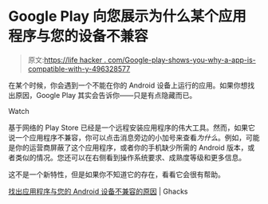 # Google Play 向您展示为什么某个应用程序与您的设备不兼容

> 原文:[https://life hacker . com/Google-play-shows-you-why-a-app-is-compatible-with-y-496328577](https://lifehacker.com/google-play-shows-you-why-an-app-is-incompatible-with-y-496328577)

在某个时候，你会遇到一个不能在你的 Android 设备上运行的应用。如果你想找出原因，Google Play 其实会告诉你——只是有点隐藏而已。

Watch

基于网络的 Play Store 已经是一个远程安装应用程序的伟大工具。然而，如果它说一个应用程序不兼容，你可以点击消息旁边的小加号来查看*为什么*。例如，可能是你的运营商屏蔽了这个应用程序，或者你的手机缺少所需的 Android 版本，或者类似的情况。您还可以在右侧看到操作系统要求、成熟度等级和更多信息。

这不是一个新特性，但是如果你不知道它的存在，看看它会很有帮助。

[找出应用程序与您的 Android 设备不兼容的原因](http://www.ghacks.net/2013/05/06/find-out-why-apps-are-incompatible-with-your-android-device/) | Ghacks